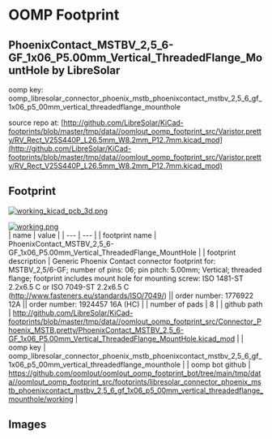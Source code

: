 # OOMP Footprint  
## PhoenixContact_MSTBV_2,5_6-GF_1x06_P5.00mm_Vertical_ThreadedFlange_MountHole  by LibreSolar  
  
oomp key: oomp_libresolar_connector_phoenix_mstb_phoenixcontact_mstbv_2,5_6_gf_1x06_p5_00mm_vertical_threadedflange_mounthole  
  
source repo at: [http://github.com/LibreSolar/KiCad-footprints/blob/master/tmp/data//oomlout_oomp_footprint_src/Varistor.pretty/RV_Rect_V25S440P_L26.5mm_W8.2mm_P12.7mm.kicad_mod](http://github.com/LibreSolar/KiCad-footprints/blob/master/tmp/data//oomlout_oomp_footprint_src/Varistor.pretty/RV_Rect_V25S440P_L26.5mm_W8.2mm_P12.7mm.kicad_mod)  
## Footprint  
  
[![working_kicad_pcb_3d.png](working_kicad_pcb_3d_600.png)](working_kicad_pcb_3d.png)  
  
[![working.png](working_600.png)](working.png)  
| name | value | 
| --- | --- | 
| footprint name | PhoenixContact_MSTBV_2,5_6-GF_1x06_P5.00mm_Vertical_ThreadedFlange_MountHole | 
| footprint description | Generic Phoenix Contact connector footprint for: MSTBV_2,5/6-GF; number of pins: 06; pin pitch: 5.00mm; Vertical; threaded flange; footprint includes mount hole for mounting screw: ISO 1481-ST 2.2x6.5 C or ISO 7049-ST 2.2x6.5 C (http://www.fasteners.eu/standards/ISO/7049/) || order number: 1776922 12A || order number: 1924457 16A (HC) | 
| number of pads | 8 | 
| github path | http://github.com/LibreSolar/KiCad-footprints/blob/master/tmp/data//oomlout_oomp_footprint_src/Connector_Phoenix_MSTB.pretty/PhoenixContact_MSTBV_2,5_6-GF_1x06_P5.00mm_Vertical_ThreadedFlange_MountHole.kicad_mod | 
| oomp key | oomp_libresolar_connector_phoenix_mstb_phoenixcontact_mstbv_2,5_6_gf_1x06_p5_00mm_vertical_threadedflange_mounthole | 
| oomp bot github | https://github.com/oomlout/oomlout_oomp_footprint_bot/tree/main/tmp/data//oomlout_oomp_footprint_src/footprints/libresolar_connector_phoenix_mstb_phoenixcontact_mstbv_2,5_6_gf_1x06_p5_00mm_vertical_threadedflange_mounthole/working | 
## Images  
